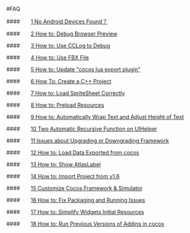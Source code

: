 #FAQ

####&emsp;&emsp;[1 No Android Devices Found？](../connect-solution/en.md)

####&emsp;&emsp;[2 How to: Debug Browser Preview](../debug-on-browser/en.md)

####&emsp;&emsp;[3 How to: Use CCLog to Debug](../FWNoLog/en.md) 

####&emsp;&emsp;[4 How to: Use FBX File](../HowToUseFBX/en.md) 

####&emsp;&emsp;[5 How to: Update "cocos lua export plugin"](../LuaPluginUpdateError/en.md) 

####&emsp;&emsp;[6  How To: Create a C++ Project](../NoCreateCPPProject/en.md) 

####&emsp;&emsp;[7 How to: Load SpriteSheet Correctly](../OnePixelBug/en.md) 

####&emsp;&emsp;[8 How to: Preload Resources](../PreloadRes/en.md)  

####&emsp;&emsp;[9 How to: Automatically Wrap Text and Adjust Height of Text](../TextAuto/en.md) 

####&emsp;&emsp;[10 Two Automatic Recursive Function on UIHelper](../UIHelperGetNode/en.md) 

####&emsp;&emsp;[11 Issues about Upgrading or Downgrading Framework](../upgrade-framework/en.md)

####&emsp;&emsp;[12 How to: Load Data Exported from cocos](../LoadError/en.md)

####&emsp;&emsp;[13 How to: Show AtlasLabel](../ShowAtlasLabel/en.md)

####&emsp;&emsp;[14 How to: Import Project from v1.6](../Import1.6ProjectError/en.md)

####&emsp;&emsp;[15 Customize Cocos Framework & Simulator](../../chapter3/HowToCode/CustomizeFramework/en.md)

####&emsp;&emsp;[16 How to: Fix Packaging and Running Issues](../FixPackageError/en.md)

####&emsp;&emsp;[17 How to: Simplify Widgets Initial Resources](../SimplifyWidgetsRes/en.md)

####&emsp;&emsp;[18 How to: Run Previous Versions of Addins in cocos](../PluginLoadError/en.md)
